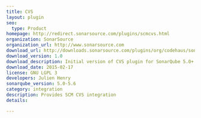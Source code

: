 ```yaml
---
title: CVS
layout: plugin
seo: 
  type: Product
homepage: http://redirect.sonarsource.com/plugins/scmcvs.html
organization: SonarSource
organization_url: http://www.sonarsource.com
download_url: http://downloads.sonarsource.com/plugins/org/codehaus/sonar-plugins/sonar-scm-cvs-plugin/1.0/sonar-scm-cvs-plugin-1.0.jar
download_version: 1.0
download_description: Initial version of CVS plugin for SonarQube 5.0+
download_date: 2015-02-17
license: GNU LGPL 3
developers: Julien Henry
sonarqube_version: 5.0-5.6
category: integration
description: Provides SCM CVS integration
details: 

---
```

